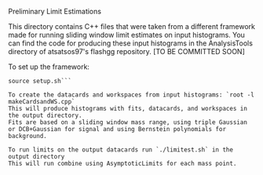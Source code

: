 Preliminary Limit Estimations

This directory contains C++ files that were taken from a different framework made for running sliding window limit estimates on input histograms.
You can find the code for producing these input histograms in the AnalysisTools directory of atsatsos97's flashgg repository. [TO BE COMMITTED SOON]

To set up the framework:
```cmsenv
source setup.sh```

To create the datacards and workspaces from input histograms: `root -l makeCardsandWS.cpp`
This will produce histograms with fits, datacards, and workspaces in the output directory.
Fits are based on a sliding window mass range, using triple Gaussian or DCB+Gaussian for signal and using Bernstein polynomials for background.

To run limits on the output datacards run `./limitest.sh` in the output directory
This will run combine using AsymptoticLimits for each mass point.
